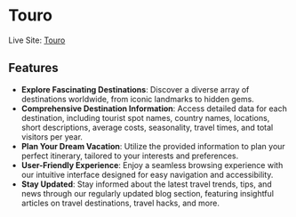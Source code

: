 # Touro

Live Site: [Touro](https://touro-auth.web.app/)


## Features

- **Explore Fascinating Destinations**: Discover a diverse array of destinations worldwide, from iconic landmarks to hidden gems.
- **Comprehensive Destination Information**: Access detailed data for each destination, including tourist spot names, country names, locations, short descriptions, average costs, seasonality, travel times, and total visitors per year.
- **Plan Your Dream Vacation**: Utilize the provided information to plan your perfect itinerary, tailored to your interests and preferences.
- **User-Friendly Experience**: Enjoy a seamless browsing experience with our intuitive interface designed for easy navigation and accessibility.
- **Stay Updated**: Stay informed about the latest travel trends, tips, and news through our regularly updated blog section, featuring insightful articles on travel destinations, travel hacks, and more.


